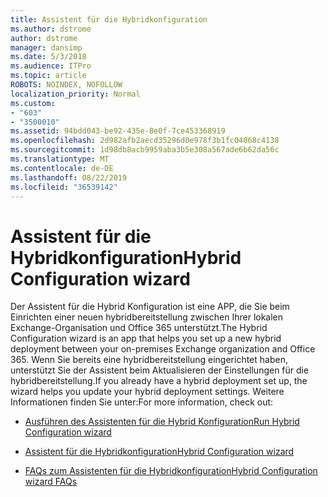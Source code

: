 ```yaml
---
title: Assistent für die Hybridkonfiguration
ms.author: dstrome
author: dstrome
manager: dansimp
ms.date: 5/3/2018
ms.audience: ITPro
ms.topic: article
ROBOTS: NOINDEX, NOFOLLOW
localization_priority: Normal
ms.custom:
- "603"
- "3500010"
ms.assetid: 94bdd043-be92-435e-8e0f-7ce453368919
ms.openlocfilehash: 2d982afb2aecd35296d0e978f3b1fc04068c4138
ms.sourcegitcommit: 1d98db8acb9959aba3b5e308a567ade6b62da56c
ms.translationtype: MT
ms.contentlocale: de-DE
ms.lasthandoff: 08/22/2019
ms.locfileid: "36539142"
---
```

# <a name="hybrid-configuration-wizard"></a><span data-ttu-id="8561e-102">Assistent für die Hybridkonfiguration</span><span class="sxs-lookup"><span data-stu-id="8561e-102">Hybrid Configuration wizard</span></span>

<span data-ttu-id="8561e-103">Der Assistent für die Hybrid Konfiguration ist eine APP, die Sie beim Einrichten einer neuen hybridbereitstellung zwischen Ihrer lokalen Exchange-Organisation und Office 365 unterstützt.</span><span class="sxs-lookup"><span data-stu-id="8561e-103">The Hybrid Configuration wizard is an app that helps you set up a new hybrid deployment between your on-premises Exchange organization and Office 365.</span></span> <span data-ttu-id="8561e-104">Wenn Sie bereits eine hybridbereitstellung eingerichtet haben, unterstützt Sie der Assistent beim Aktualisieren der Einstellungen für die hybridbereitstellung.</span><span class="sxs-lookup"><span data-stu-id="8561e-104">If you already have a hybrid deployment set up, the wizard helps you update your hybrid deployment settings.</span></span> <span data-ttu-id="8561e-105">Weitere Informationen finden Sie unter:</span><span class="sxs-lookup"><span data-stu-id="8561e-105">For more information, check out:</span></span>
  
- [<span data-ttu-id="8561e-106">Ausführen des Assistenten für die Hybrid Konfiguration</span><span class="sxs-lookup"><span data-stu-id="8561e-106">Run Hybrid Configuration wizard</span></span>](https://technet.microsoft.com/library/mt595788%28v=exchg.150%29.aspx)

- [<span data-ttu-id="8561e-107">Assistent für die Hybridkonfiguration</span><span class="sxs-lookup"><span data-stu-id="8561e-107">Hybrid Configuration wizard</span></span>](https://technet.microsoft.com/library/hh529921%28v=exchg.150%29.aspx)

- [<span data-ttu-id="8561e-108">FAQs zum Assistenten für die Hybridkonfiguration</span><span class="sxs-lookup"><span data-stu-id="8561e-108">Hybrid Configuration wizard FAQs</span></span>](https://technet.microsoft.com/library/mt488940%28v=exchg.150%29.aspx)
